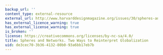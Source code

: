 ```yaml
---
backup_url: ''
content_type: external-resource
external_url: http://www.harvarddesignmagazine.org/issues/30/spheres-and-networks-two-ways-to-reinterpret-globalization
has_external_licence_warning: true
has_external_license_warning: true
is_broken: ''
license: https://creativecommons.org/licenses/by-nc-sa/4.0/
title: Spheres and Networks. Two Ways to Reinterpret Globalization
uid: de3cec70-3b36-4132-80b0-93a6bb17eb7b
---
```

